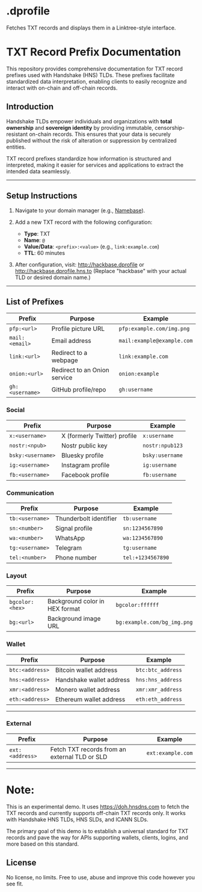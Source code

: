 # .dprofile
Fetches TXT records and displays them in a Linktree-style interface.

# TXT Record Prefix Documentation

This repository provides comprehensive documentation for TXT record prefixes used with Handshake (HNS) TLDs. These prefixes facilitate standardized data interpretation, enabling clients to easily recognize and interact with on-chain and off-chain records.

## Introduction

Handshake TLDs empower individuals and organizations with **total ownership** and **sovereign identity** by providing immutable, censorship-resistant on-chain records. This ensures that your data is securely published without the risk of alteration or suppression by centralized entities.

TXT record prefixes standardize how information is structured and interpreted, making it easier for services and applications to extract the intended data seamlessly.

---

## Setup Instructions

1. Navigate to your domain manager (e.g., [Namebase](https://namebase.io)).
2. Add a new TXT record with the following configuration:
   - **Type**: TXT  
   - **Name**: `@`  
   - **Value/Data**: `<prefix>:<value>` (e.g., `link:example.com`)  
   - **TTL**: 60 minutes  

3. After configuration, visit:  http://hackbase.dprofile  or http://hackbase.dprofile.hns.to (Replace "hackbase" with your actual TLD or desired domain name.) 


---

## List of Prefixes

| **Prefix**                   | **Purpose**                      | **Example**                |
|------------------------------|----------------------------------|----------------------------|
| `pfp:<url>`                  | Profile picture URL              | `pfp:example.com/img.png`  |
| `mail:<email>`               | Email address                    | `mail:example@example.com` |
| `link:<url>`                 | Redirect to a webpage            | `link:example.com`         |
| `onion:<url>`                | Redirect to an Onion service     | `onion:example`            |
| `gh:<username>`              | GitHub profile/repo              | `gh:username`              |

### Social
| **Prefix**                   | **Purpose**                      | **Example**                |
|------------------------------|----------------------------------|----------------------------|
| `x:<username>`               | X (formerly Twitter) profile    | `x:username`                |
| `nostr:<npub>`               | Nostr public key                | `nostr:npub123`             |
| `bsky:<username>`            | Bluesky profile                 | `bsky:username`             |
| `ig:<username>`              | Instagram profile               | `ig:username`               |
| `fb:<username>`              | Facebook profile                | `fb:username`               |

### Communication
| **Prefix**                   | **Purpose**                      | **Example**                |
|------------------------------|----------------------------------|----------------------------|
| `tb:<username>`              | Thunderbolt identifier           | `tb:username`              |
| `sn:<number>`                | Signal profile                   | `sn:1234567890`            |
| `wa:<number>`                | WhatsApp                         | `wa:1234567890`            |
| `tg:<username>`              | Telegram                         | `tg:username`              |
| `tel:<number>`               | Phone number                     | `tel:+1234567890`          |

### Layout
| **Prefix**                   | **Purpose**                      | **Example**                |
|------------------------------|----------------------------------|----------------------------|
| `bgcolor:<hex>`              | Background color in HEX format   | `bgcolor:ffffff`           |
| `bg:<url>`                   | Background image URL             | `bg:example.com/bg_img.png`|

### Wallet
| **Prefix**                   | **Purpose**                      | **Example**                |
|------------------------------|----------------------------------|----------------------------|
| `btc:<address>`              | Bitcoin wallet address           | `btc:btc_address`          |
| `hns:<address>`              | Handshake wallet address         | `hns:hns_address`          |
| `xmr:<address>`              | Monero wallet address            | `xmr:xmr_address`          |
| `eth:<address>`              | Ethereum wallet address          | `eth:eth_address`          |
---

### External
| **Prefix**                   | **Purpose**                      | **Example**                |
|------------------------------|----------------------------------|----------------------------|
| `ext:<address>`              | Fetch TXT records from an external TLD or SLD           | `ext:example.com`          |
---

# Note:
This is an experimental demo. It uses https://doh.hnsdns.com to fetch the TXT records and currently supports off-chain TXT records only. It works with Handshake HNS TLDs, HNS SLDs, and ICANN SLDs.

The primary goal of this demo is to establish a universal standard for TXT records and pave the way for APIs supporting wallets, clients, logins, and more based on this standard.

## License

No license, no limits. Free to use, abuse and improve this code however you see fit.



